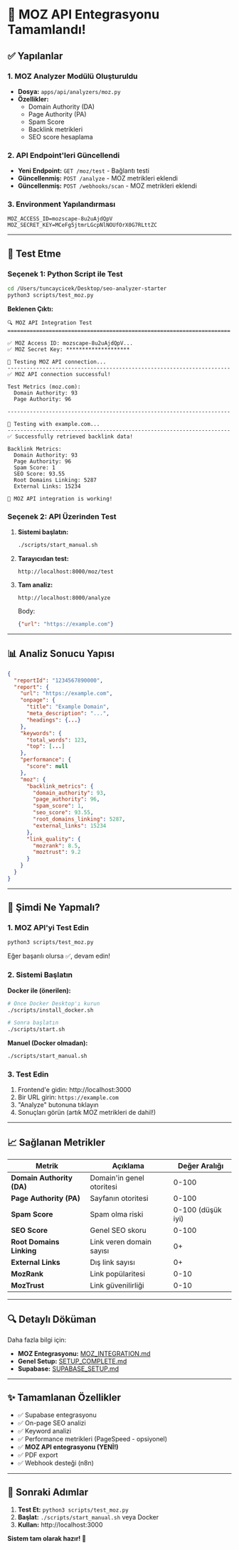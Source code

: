 # 🎉 MOZ API Entegrasyonu Tamamlandı!

## ✅ Yapılanlar

### 1. MOZ Analyzer Modülü Oluşturuldu
- **Dosya:** `apps/api/analyzers/moz.py`
- **Özellikler:**
  - Domain Authority (DA)
  - Page Authority (PA)
  - Spam Score
  - Backlink metrikleri
  - SEO score hesaplama

### 2. API Endpoint'leri Güncellendi
- **Yeni Endpoint:** `GET /moz/test` - Bağlantı testi
- **Güncellenmiş:** `POST /analyze` - MOZ metrikleri eklendi
- **Güncellenmiş:** `POST /webhooks/scan` - MOZ metrikleri eklendi

### 3. Environment Yapılandırması
```env
MOZ_ACCESS_ID=mozscape-8u2uAjdQpV
MOZ_SECRET_KEY=MCeFg5jtmrLGcpNlNOUfOrX0G7RLttZC
```

---

## 🧪 Test Etme

### Seçenek 1: Python Script ile Test

```bash
cd /Users/tuncaycicek/Desktop/seo-analyzer-starter
python3 scripts/test_moz.py
```

**Beklenen Çıktı:**
```
🔍 MOZ API Integration Test
======================================================================

✅ MOZ Access ID: mozscape-8u2uAjdQpV...
✅ MOZ Secret Key: ********************

🧪 Testing MOZ API connection...
----------------------------------------------------------------------
✅ MOZ API connection successful!

Test Metrics (moz.com):
  Domain Authority: 93
  Page Authority: 96

----------------------------------------------------------------------

🧪 Testing with example.com...
----------------------------------------------------------------------
✅ Successfully retrieved backlink data!

Backlink Metrics:
  Domain Authority: 93
  Page Authority: 96
  Spam Score: 1
  SEO Score: 93.55
  Root Domains Linking: 5287
  External Links: 15234

🎉 MOZ API integration is working!
```

### Seçenek 2: API Üzerinden Test

1. **Sistemi başlatın:**
   ```bash
   ./scripts/start_manual.sh
   ```

2. **Tarayıcıdan test:**
   ```
   http://localhost:8000/moz/test
   ```

3. **Tam analiz:**
   ```
   http://localhost:8000/analyze
   ```
   Body:
   ```json
   {"url": "https://example.com"}
   ```

---

## 📊 Analiz Sonucu Yapısı

```json
{
  "reportId": "1234567890000",
  "report": {
    "url": "https://example.com",
    "onpage": {
      "title": "Example Domain",
      "meta_description": "...",
      "headings": {...}
    },
    "keywords": {
      "total_words": 123,
      "top": [...]
    },
    "performance": {
      "score": null
    },
    "moz": {
      "backlink_metrics": {
        "domain_authority": 93,
        "page_authority": 96,
        "spam_score": 1,
        "seo_score": 93.55,
        "root_domains_linking": 5287,
        "external_links": 15234
      },
      "link_quality": {
        "mozrank": 8.5,
        "moztrust": 9.2
      }
    }
  }
}
```

---

## 🚀 Şimdi Ne Yapmalı?

### 1. MOZ API'yi Test Edin

```bash
python3 scripts/test_moz.py
```

Eğer başarılı olursa ✅, devam edin!

### 2. Sistemi Başlatın

**Docker ile (önerilen):**
```bash
# Önce Docker Desktop'ı kurun
./scripts/install_docker.sh

# Sonra başlatın
./scripts/start.sh
```

**Manuel (Docker olmadan):**
```bash
./scripts/start_manual.sh
```

### 3. Test Edin

1. Frontend'e gidin: http://localhost:3000
2. Bir URL girin: `https://example.com`
3. "Analyze" butonuna tıklayın
4. Sonuçları görün (artık MOZ metrikleri de dahil!)

---

## 📈 Sağlanan Metrikler

| Metrik | Açıklama | Değer Aralığı |
|--------|----------|---------------|
| **Domain Authority (DA)** | Domain'in genel otoritesi | 0-100 |
| **Page Authority (PA)** | Sayfanın otoritesi | 0-100 |
| **Spam Score** | Spam olma riski | 0-100 (düşük iyi) |
| **SEO Score** | Genel SEO skoru | 0-100 |
| **Root Domains Linking** | Link veren domain sayısı | 0+ |
| **External Links** | Dış link sayısı | 0+ |
| **MozRank** | Link popülaritesi | 0-10 |
| **MozTrust** | Link güvenilirliği | 0-10 |

---

## 🔍 Detaylı Döküman

Daha fazla bilgi için:
- **MOZ Entegrasyonu:** [MOZ_INTEGRATION.md](MOZ_INTEGRATION.md)
- **Genel Setup:** [SETUP_COMPLETE.md](SETUP_COMPLETE.md)
- **Supabase:** [SUPABASE_SETUP.md](SUPABASE_SETUP.md)

---

## ✨ Tamamlanan Özellikler

- ✅ Supabase entegrasyonu
- ✅ On-page SEO analizi
- ✅ Keyword analizi
- ✅ Performance metrikleri (PageSpeed - opsiyonel)
- ✅ **MOZ API entegrasyonu (YENİ!)**
- ✅ PDF export
- ✅ Webhook desteği (n8n)

---

## 🎯 Sonraki Adımlar

1. **Test Et:** `python3 scripts/test_moz.py`
2. **Başlat:** `./scripts/start_manual.sh` veya Docker
3. **Kullan:** http://localhost:3000

**Sistem tam olarak hazır! 🚀**
